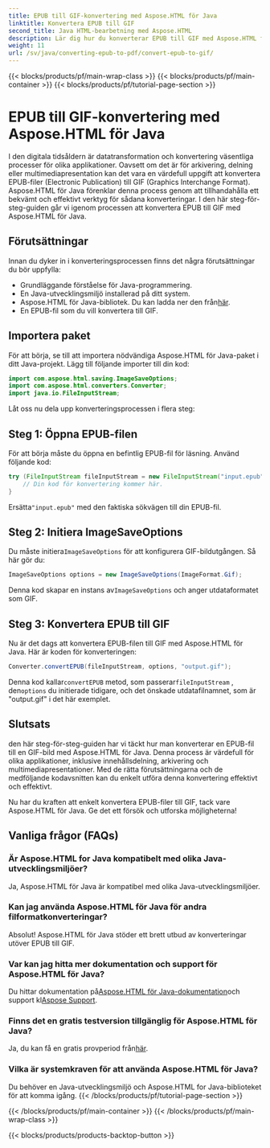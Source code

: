 ```yaml
---
title: EPUB till GIF-konvertering med Aspose.HTML för Java
linktitle: Konvertera EPUB till GIF
second_title: Java HTML-bearbetning med Aspose.HTML
description: Lär dig hur du konverterar EPUB till GIF med Aspose.HTML för Java. Enkel och effektiv konverteringsprocess för alla dina multimediabehov.
weight: 11
url: /sv/java/converting-epub-to-pdf/convert-epub-to-gif/
---
```


{{< blocks/products/pf/main-wrap-class >}}
{{< blocks/products/pf/main-container >}}
{{< blocks/products/pf/tutorial-page-section >}}

# EPUB till GIF-konvertering med Aspose.HTML för Java


I den digitala tidsåldern är datatransformation och konvertering väsentliga processer för olika applikationer. Oavsett om det är för arkivering, delning eller multimediapresentation kan det vara en värdefull uppgift att konvertera EPUB-filer (Electronic Publication) till GIF (Graphics Interchange Format). Aspose.HTML för Java förenklar denna process genom att tillhandahålla ett bekvämt och effektivt verktyg för sådana konverteringar. I den här steg-för-steg-guiden går vi igenom processen att konvertera EPUB till GIF med Aspose.HTML för Java.

## Förutsättningar

Innan du dyker in i konverteringsprocessen finns det några förutsättningar du bör uppfylla:

- Grundläggande förståelse för Java-programmering.
- En Java-utvecklingsmiljö installerad på ditt system.
-  Aspose.HTML för Java-bibliotek. Du kan ladda ner den från[här](https://releases.aspose.com/html/java/).
- En EPUB-fil som du vill konvertera till GIF.

## Importera paket

För att börja, se till att importera nödvändiga Aspose.HTML för Java-paket i ditt Java-projekt. Lägg till följande importer till din kod:

```java
import com.aspose.html.saving.ImageSaveOptions;
import com.aspose.html.converters.Converter;
import java.io.FileInputStream;
```

Låt oss nu dela upp konverteringsprocessen i flera steg:

## Steg 1: Öppna EPUB-filen

För att börja måste du öppna en befintlig EPUB-fil för läsning. Använd följande kod:

```java
try (FileInputStream fileInputStream = new FileInputStream("input.epub")) {
    // Din kod för konvertering kommer här.
}
```

 Ersätta`"input.epub"` med den faktiska sökvägen till din EPUB-fil.

## Steg 2: Initiera ImageSaveOptions

 Du måste initiera`ImageSaveOptions` för att konfigurera GIF-bildutgången. Så här gör du:

```java
ImageSaveOptions options = new ImageSaveOptions(ImageFormat.Gif);
```

 Denna kod skapar en instans av`ImageSaveOptions` och anger utdataformatet som GIF.

## Steg 3: Konvertera EPUB till GIF

Nu är det dags att konvertera EPUB-filen till GIF med Aspose.HTML för Java. Här är koden för konverteringen:

```java
Converter.convertEPUB(fileInputStream, options, "output.gif");
```

 Denna kod kallar`convertEPUB` metod, som passerar`fileInputStream` , den`options` du initierade tidigare, och det önskade utdatafilnamnet, som är "output.gif" i det här exemplet. 

## Slutsats

den här steg-för-steg-guiden har vi täckt hur man konverterar en EPUB-fil till en GIF-bild med Aspose.HTML för Java. Denna process är värdefull för olika applikationer, inklusive innehållsdelning, arkivering och multimediapresentationer. Med de rätta förutsättningarna och de medföljande kodavsnitten kan du enkelt utföra denna konvertering effektivt och effektivt.

Nu har du kraften att enkelt konvertera EPUB-filer till GIF, tack vare Aspose.HTML för Java. Ge det ett försök och utforska möjligheterna!

## Vanliga frågor (FAQs)

### Är Aspose.HTML for Java kompatibelt med olika Java-utvecklingsmiljöer?
Ja, Aspose.HTML för Java är kompatibel med olika Java-utvecklingsmiljöer.

### Kan jag använda Aspose.HTML för Java för andra filformatkonverteringar?
Absolut! Aspose.HTML för Java stöder ett brett utbud av konverteringar utöver EPUB till GIF.

### Var kan jag hitta mer dokumentation och support för Aspose.HTML för Java?
 Du hittar dokumentation på[Aspose.HTML för Java-dokumentation](https://reference.aspose.com/html/java/)och support kl[Aspose Support](https://forum.aspose.com/).

### Finns det en gratis testversion tillgänglig för Aspose.HTML för Java?
 Ja, du kan få en gratis provperiod från[här](https://releases.aspose.com/).

### Vilka är systemkraven för att använda Aspose.HTML för Java?
Du behöver en Java-utvecklingsmiljö och Aspose.HTML for Java-biblioteket för att komma igång.
{{< /blocks/products/pf/tutorial-page-section >}}

{{< /blocks/products/pf/main-container >}}
{{< /blocks/products/pf/main-wrap-class >}}

{{< blocks/products/products-backtop-button >}}
